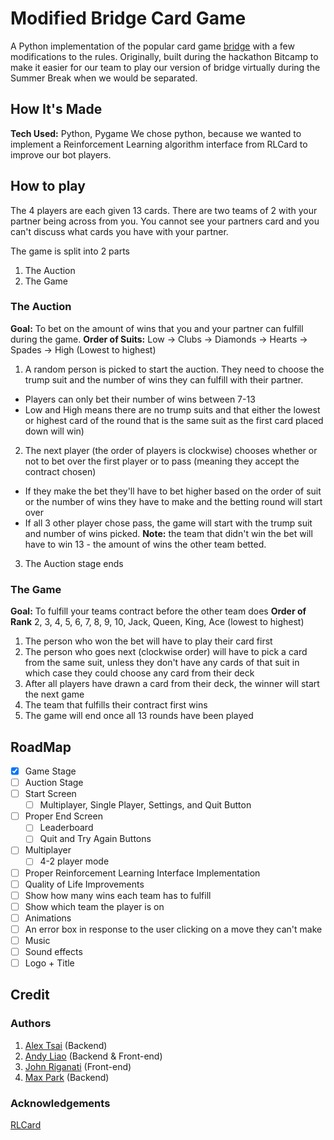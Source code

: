 # Modified Bridge Card Game
 A Python implementation of the popular card game [bridge]([url](https://en.wikipedia.org/wiki/Contract_bridge)) with a few modifications to the rules. 
 Originally, built during the hackathon Bitcamp to make it easier for our team to play our version of bridge virtually during the Summer Break when we would be separated.

## How It's Made
**Tech Used:** Python, Pygame
We chose python, because we wanted to implement a Reinforcement Learning algorithm interface from RLCard to improve our bot players.

## How to play
The 4 players are each given 13 cards. 
There are two teams of 2 with your partner being across from you. You cannot see your partners card and you can't discuss what cards you have with your partner.

The game is split into 2 parts
1. The Auction
2. The Game
### The Auction
**Goal:** To bet on the amount of wins that you and your partner can fulfill during the game.
**Order of Suits:** Low -> Clubs -> Diamonds -> Hearts -> Spades -> High (Lowest to highest)
1. A random person is picked to start the auction. They need to choose the trump suit and the number of wins they can fulfill with their partner.
  - Players can only bet their number of wins between 7-13
  - Low and High means there are no trump suits and that either the lowest or highest card of the round that is the same suit as the first card placed down will win)

2. The next player (the order of players is clockwise) chooses whether or not to bet over the first player or to pass (meaning they accept the contract chosen)
  - If they make the bet they'll have to bet higher based on the order of suit or the number of wins they have to make and the betting round will start over
  - If all 3 other player chose pass, the game will start with the trump suit and number of wins picked. **Note:** the team that didn't win the bet will have to win 13 - the amount of wins the other team betted.

3. The Auction stage ends

### The Game
**Goal:** To fulfill your teams contract before the other team does
**Order of Rank** 2, 3, 4, 5, 6, 7, 8, 9, 10, Jack, Queen, King, Ace (lowest to highest)
1. The person who won the bet will have to play their card first
2. The person who goes next (clockwise order) will have to pick a card from the same suit, unless they don't have any cards of that suit in which case they could choose any card from their deck
3. After all players have drawn a card from their deck, the winner will start the next game
4. The team that fulfills their contract first wins
5. The game will end once all 13 rounds have been played

## RoadMap
- [X] Game Stage
- [ ] Auction Stage
- [ ] Start Screen
  - [ ] Multiplayer, Single Player, Settings, and Quit Button
- [ ] Proper End Screen
  - [ ] Leaderboard
  - [ ] Quit and Try Again Buttons
- [ ] Multiplayer
  - [ ] 4-2 player mode
- [ ] Proper Reinforcement Learning Interface Implementation 
- [ ]  Quality of Life Improvements
  - [ ] Show how many wins each team has to fulfill
  - [ ] Show which team the player is on
  - [ ] Animations
  - [ ] An error box in response to the user clicking on a move they can't make
  - [ ] Music
  - [ ] Sound effects
  - [ ] Logo + Title

## Credit
### Authors
1. [Alex Tsai]([url](https://github.com/Sonikyu)) (Backend)
2. [Andy Liao]([url](https://github.com/AndyLiao1)) (Backend & Front-end)
3. [John Riganati]([url](https://github.com/JPR3)) (Front-end)
5. [Max Park]([url](https://github.com/Parkm465)) (Backend)

### Acknowledgements
[RLCard]([url](https://rlcard.org/index.html))
